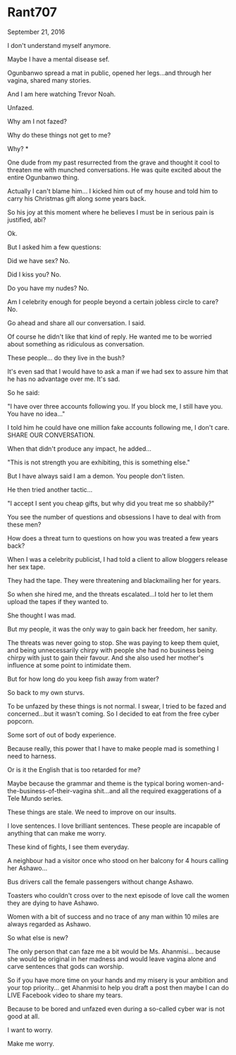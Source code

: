 # Rant707


September 21, 2016

I don't understand myself anymore.

Maybe I have a mental disease sef.

Ogunbanwo spread a mat in public, opened her legs...and through her vagina, shared many stories.

And I am here watching Trevor Noah. 

Unfazed. 

Why am I not fazed?

Why do these things not get to me?

Why?
*

One dude from my past resurrected from the grave and thought it cool to threaten me with munched conversations. He was quite excited about the entire Ogunbanwo thing.

Actually I can't blame him... I kicked him out of my house and told him to carry his Christmas gift along some years back. 

So his joy at this moment where he believes I must be in serious pain is justified, abi?

Ok.

But I asked him a few questions:

Did we have sex? No.

Did I kiss you? No.

Do you have my nudes? No.

Am I celebrity enough for people beyond a certain jobless circle to care? No.

Go ahead and share all our conversation. I said.

Of course he didn't like that kind of reply. He wanted me to be worried about something as ridiculous as conversation. 

These people... do they live in the bush?

It's even sad that I would have to ask a man if we had sex to assure him that he has no advantage over me. It's sad.

So he said:

"I have over three accounts following you. If you block me, I still have you. You have no idea..."

I told him he could have one million fake accounts following me, I don't care. SHARE OUR CONVERSATION. 

When that didn't produce any impact, he added...

"This is not strength you are exhibiting, this is something else."

But I have always said I am a demon. You people don't listen.

He then tried another tactic...

"I accept I sent you cheap gifts, but why did you treat me so shabbily?"

You see the number of questions and obsessions I have to deal with from these men?

How does a threat turn to questions on how you was treated a few years back?

When I was a celebrity publicist, I had told a client to allow bloggers release her sex tape.

They had the tape. They were threatening and blackmailing her for years.

So when she hired me, and the threats escalated...I told her to let them upload the tapes if they wanted to.

She thought I was mad.

But my people, it was the only way to gain back her freedom, her sanity.

The threats was never going to stop. She was paying to keep them quiet, and being unnecessarily chirpy with people she had no business being chirpy with just to gain their favour. And she also used her mother's influence at some point to intimidate them.

But for how long do you keep fish away from water?

So back to my own sturvs.

To be unfazed by these things is not normal. I swear, I tried to be fazed and concerned...but it wasn't coming. So I decided to eat from the free cyber popcorn. 

Some sort of out of body experience.  

Because really, this power that I have to make people mad is something I need to harness. 

Or is it the English that is too retarded for me?

Maybe because the grammar and theme is the typical boring women-and-the-business-of-their-vagina shit...and all the required exaggerations of a Tele Mundo series.

These things are stale. We need to improve on our insults.

I love sentences. I love brilliant sentences. These people are incapable of anything that can make me worry.

These kind of fights, I see them everyday.

A neighbour had a visitor once who stood on her balcony for 4 hours calling her Ashawo...

Bus drivers call the female passengers without change Ashawo.

Toasters who couldn't cross over to the next episode of love call the women they are dying to have Ashawo.

Women with a bit of success and no trace of any man within 10 miles are always regarded as Ashawo.

So what else is new?

The only person that can faze me a bit would be Ms. Ahanmisi... because she would be original in her madness and would leave vagina alone and carve sentences that gods can worship. 

So if you have more time on your hands and my misery is your ambition and your top priority... get Ahanmisi to help you draft a post then maybe I can do LIVE Facebook video to share my tears.

Because to be bored and unfazed even during a so-called cyber war is not good at all.

I want to worry.

Make me worry.